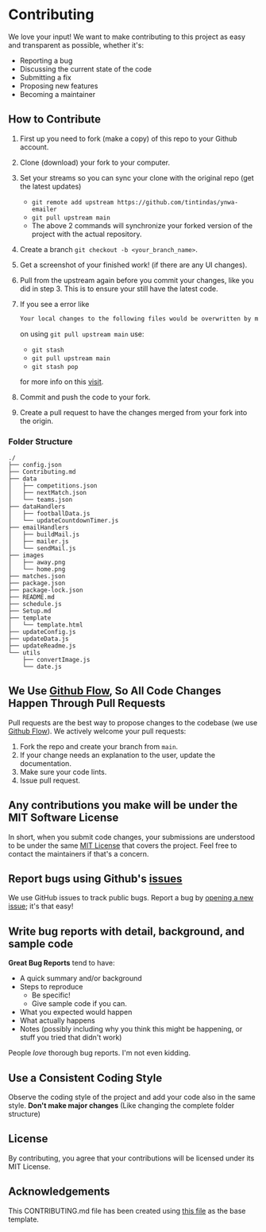# Contributing

We love your input! We want to make contributing to this project as easy and transparent as possible, whether it's:

- Reporting a bug
- Discussing the current state of the code
- Submitting a fix
- Proposing new features
- Becoming a maintainer

## How to Contribute

1. First up you need to fork (make a copy) of this repo to your Github account.

1. Clone (download) your fork to your computer.

1. Set your streams so you can sync your clone with the original repo (get the latest updates)

   - `git remote add upstream https://github.com/tintindas/ynwa-emailer`
   - `git pull upstream main`
   - The above 2 commands will synchronize your forked version of the project with the actual repository.

1. Create a branch `git checkout -b <your_branch_name>`.

1. Get a screenshot of your finished work! (if there are any UI changes).

1. Pull from the upstream again before you commit your changes, like you did in step 3. This is to ensure your still have the latest code.

1. If you see a error like

   ```md
   Your local changes to the following files would be overwritten by merge. Please commit your changes or stash them before you merge
   ```

   on using `git pull upstream main` use:

   - `git stash`
   - `git pull upstream main`
   - `git stash pop`

   for more info on this [visit](https://bluecast.tech/blog/git-stash/).

1. Commit and push the code to your fork.

1. Create a pull request to have the changes merged from your fork into the origin.

### Folder Structure

```
./
├── config.json
├── Contributing.md
├── data
│   ├── competitions.json
│   ├── nextMatch.json
│   └── teams.json
├── dataHandlers
│   ├── footballData.js
│   └── updateCountdownTimer.js
├── emailHandlers
│   ├── buildMail.js
│   ├── mailer.js
│   └── sendMail.js
├── images
│   ├── away.png
│   └── home.png
├── matches.json
├── package.json
├── package-lock.json
├── README.md
├── schedule.js
├── Setup.md
├── template
│   └── template.html
├── updateConfig.js
├── updateData.js
├── updateReadme.js
└── utils
    ├── convertImage.js
    └── date.js
```

## We Use [Github Flow](https://guides.github.com/introduction/flow/index.html), So All Code Changes Happen Through Pull Requests

Pull requests are the best way to propose changes to the codebase (we use [Github Flow](https://guides.github.com/introduction/flow/index.html)). We actively welcome your pull requests:

1. Fork the repo and create your branch from `main`.
1. If your change needs an explanation to the user, update the documentation.
1. Make sure your code lints.
1. Issue pull request.

## Any contributions you make will be under the MIT Software License

In short, when you submit code changes, your submissions are understood to be under the same [MIT License](http://choosealicense.com/licenses/mit/) that covers the project. Feel free to contact the maintainers if that's a concern.

## Report bugs using Github's [issues](../../issues)

We use GitHub issues to track public bugs. Report a bug by [opening a new issue](../../issues); it's that easy!

## Write bug reports with detail, background, and sample code

**Great Bug Reports** tend to have:

- A quick summary and/or background
- Steps to reproduce
  - Be specific!
  - Give sample code if you can.
- What you expected would happen
- What actually happens
- Notes (possibly including why you think this might be happening, or stuff you tried that didn't work)

People _love_ thorough bug reports. I'm not even kidding.

## Use a Consistent Coding Style

Observe the coding style of the project and add your code also in the same style.
**Don't make major changes** (Like changing the complete folder structure)

## License

By contributing, you agree that your contributions will be licensed under its MIT License.

## Acknowledgements

This CONTRIBUTING.md file has been created using [this file](https://github.com/Ashutosh00710/github-readme-activity-graph/blob/main/CONTRIBUTING.md) as the base template. 

